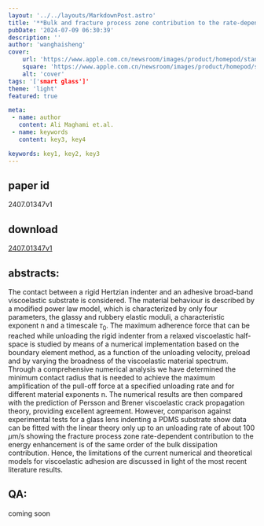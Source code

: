 ```yaml
---
layout: '../../layouts/MarkdownPost.astro'
title: '**Bulk and fracture process zone contribution to the rate-dependent adhesion amplification in viscoelastic broad-band materials**'
pubDate: '2024-07-09 06:30:39'
description: ''
author: 'wanghaisheng'
cover:
    url: 'https://www.apple.com.cn/newsroom/images/product/homepod/standard/Apple-HomePod-hero-230118_big.jpg.large_2x.jpg'
    square: 'https://www.apple.com.cn/newsroom/images/product/homepod/standard/Apple-HomePod-hero-230118_big.jpg.large_2x.jpg'
    alt: 'cover'
tags: '['smart glass']' 
theme: 'light'
featured: true

meta:
 - name: author
   content: Ali Maghami et.al.
 - name: keywords
   content: key3, key4

keywords: key1, key2, key3
---
```


## paper id
2407.01347v1
## download
[2407.01347v1](http://arxiv.org/abs/2407.01347v1)
## abstracts:
The contact between a rigid Hertzian indenter and an adhesive broad-band viscoelastic substrate is considered. The material behaviour is described by a modified power law model, which is characterized by only four parameters, the glassy and rubbery elastic moduli, a characteristic exponent n and a timescale ${\tau}_0$. The maximum adherence force that can be reached while unloading the rigid indenter from a relaxed viscoelastic half-space is studied by means of a numerical implementation based on the boundary element method, as a function of the unloading velocity, preload and by varying the broadness of the viscoelastic material spectrum. Through a comprehensive numerical analysis we have determined the minimum contact radius that is needed to achieve the maximum amplification of the pull-off force at a specified unloading rate and for different material exponents n. The numerical results are then compared with the prediction of Persson and Brener viscoelastic crack propagation theory, providing excellent agreement. However, comparison against experimental tests for a glass lens indenting a PDMS substrate show data can be fitted with the linear theory only up to an unloading rate of about $100 \textrm{ $\mu$}$m/s showing the fracture process zone rate-dependent contribution to the energy enhancement is of the same order of the bulk dissipation contribution. Hence, the limitations of the current numerical and theoretical models for viscoelastic adhesion are discussed in light of the most recent literature results.
## QA:
coming soon
